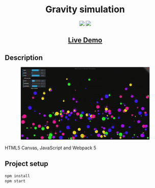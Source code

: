 ## <h1 align="center">Gravity simulation</h1>

<p align="center">
<img src="https://img.shields.io/badge/made%20by-Mráz Róbert-blue.svg" >
<img src="https://img.shields.io/github/languages/top/MrazRobert/canvas-gravity-simulation.svg" >
</p>

<h2 align="center"><a href="https://mr85-canvas-gravitysimulation.netlify.app/">Live Demo</a></h2>

## Description

<p align="center">
<img src="./public/image/gravity_simulation.gif" width="80%"></p>

<p>HTML5 Canvas, JavaScript and Webpack 5</p>

## Project setup

```
npm install
npm start
```
